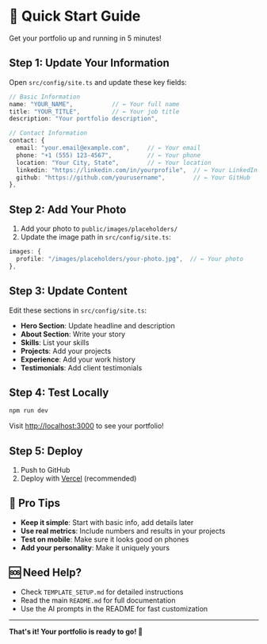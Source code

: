 # 🚀 Quick Start Guide

Get your portfolio up and running in 5 minutes!

## Step 1: Update Your Information

Open `src/config/site.ts` and update these key fields:

```typescript
// Basic Information
name: "YOUR_NAME",           // ← Your full name
title: "YOUR_TITLE",         // ← Your job title
description: "Your portfolio description",

// Contact Information
contact: {
  email: "your.email@example.com",     // ← Your email
  phone: "+1 (555) 123-4567",          // ← Your phone
  location: "Your City, State",        // ← Your location
  linkedin: "https://linkedin.com/in/yourprofile",  // ← Your LinkedIn
  github: "https://github.com/yourusername",        // ← Your GitHub
},
```

## Step 2: Add Your Photo

1. Add your photo to `public/images/placeholders/`
2. Update the image path in `src/config/site.ts`:

```typescript
images: {
  profile: "/images/placeholders/your-photo.jpg",  // ← Your photo
},
```

## Step 3: Update Content

Edit these sections in `src/config/site.ts`:

- **Hero Section**: Update headline and description
- **About Section**: Write your story
- **Skills**: List your skills
- **Projects**: Add your projects
- **Experience**: Add your work history
- **Testimonials**: Add client testimonials

## Step 4: Test Locally

```bash
npm run dev
```

Visit [http://localhost:3000](http://localhost:3000) to see your portfolio!

## Step 5: Deploy

1. Push to GitHub
2. Deploy with [Vercel](https://vercel.com) (recommended)

## 🎯 Pro Tips

- **Keep it simple**: Start with basic info, add details later
- **Use real metrics**: Include numbers and results in your projects
- **Test on mobile**: Make sure it looks good on phones
- **Add your personality**: Make it uniquely yours

## 🆘 Need Help?

- Check `TEMPLATE_SETUP.md` for detailed instructions
- Read the main `README.md` for full documentation
- Use the AI prompts in the README for fast customization

---

**That's it! Your portfolio is ready to go! 🎉**
